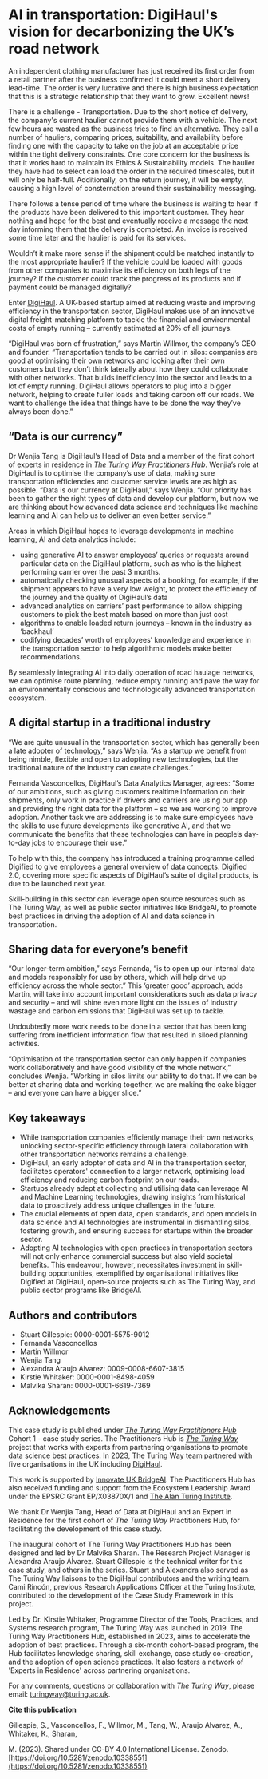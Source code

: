 # **AI in transportation: DigiHaul's vision for decarbonizing the UK’s road network**

An independent clothing manufacturer has just received its first order from a retail partner after the business confirmed it could meet a short delivery lead-time. The order is very lucrative and there is high business expectation that this is a strategic relationship that they want to grow. Excellent news!

There is a challenge - Transportation. Due to the short notice of delivery, the company's current haulier cannot provide them with a vehicle. The next few hours are wasted as the business tries to find an alternative. They call a number of hauliers, comparing prices, suitability, and availability before finding one with the capacity to take on the job at an acceptable price within the tight delivery constraints. One core concern for the business is that it works hard to maintain its Ethics & Sustainability models. The haulier they have had to select can load the order in the required timescales, but it will only be half-full. Additionally, on the return journey, it will be empty, causing a high level of consternation around their sustainability messaging.

There follows a tense period of time where the business is waiting to hear if the products have been delivered to this important customer. They hear nothing and hope for the best and eventually receive a message the next day informing them that the delivery is completed.  An invoice is received some time later and the haulier is paid for its services.

Wouldn’t it make more sense if the shipment could be matched instantly to the most appropriate haulier? If the vehicle could be loaded with goods from other companies to maximise its efficiency on both legs of the journey? If the customer could track the progress of its products and if payment could be managed digitally?

Enter [DigiHaul](https://digihaul.com/). A UK-based startup aimed at reducing waste and improving efficiency in the transportation sector, DigiHaul makes use of an innovative digital freight-matching platform to tackle the financial and environmental costs of empty running – currently estimated at 20% of all journeys.

“DigiHaul was born of frustration,” says Martin Willmor, the company’s CEO and founder. “Transportation tends to be carried out in silos: companies are good at optimising their own networks and looking after their own customers but they don’t think laterally about how they could collaborate with other networks. That builds inefficiency into the sector and leads to a lot of empty running. DigiHaul allows operators to plug into a bigger network, helping to create fuller loads and taking carbon off our roads. We want to challenge the idea that things have to be done the way they’ve always been done.”


## “Data is our currency”

Dr Wenjia Tang is DigiHaul’s Head of Data and a member of the first cohort of experts in residence in _[The Turing Way Practitioners Hub](https://www.turing.ac.uk/turing-way-practitioners-hub)_. Wenjia’s role at DigiHaul is to optimise the company’s use of data, making sure transportation efficiencies and customer service levels are as high as possible. “Data is our currency at DigiHaul,” says Wenjia. “Our priority has been to gather the right types of data and develop our platform, but now we are thinking about how advanced data science and techniques like machine learning and AI can help us to deliver an even better service.”

Areas in which DigiHaul hopes to leverage developments in machine learning, AI and data analytics include:



* using generative AI to answer employees’ queries or requests around particular data on the DigiHaul platform, such as who is the highest performing carrier over the past 3 months.
* automatically checking unusual aspects of a booking, for example, if the shipment appears to have a very low weight, to protect the efficiency of the journey and the quality of DigiHaul’s data
* advanced analytics on carriers’ past performance to allow shipping customers to pick the best match based on more than just cost
* algorithms to enable loaded return journeys – known in the industry as ‘backhaul’
* codifying decades’ worth of employees’ knowledge and experience in the transportation sector to help algorithmic models make better recommendations.

By seamlessly integrating AI into daily operation of road haulage networks, we can optimise route planning, reduce empty running and pave the way for an environmentally conscious and technologically advanced transportation ecosystem.


## A digital startup in a traditional industry 

“We are quite unusual in the transportation sector, which has generally been a late adopter of technology,” says Wenjia. “As a startup we benefit from being nimble, flexible and open to adopting new technologies, but the traditional nature of the industry can create challenges.”

Fernanda Vasconcellos, DigiHaul’s Data Analytics Manager, agrees: “Some of our ambitions, such as giving customers realtime information on their shipments, only work in practice if drivers and carriers are using our app and providing the right data for the platform – so we are working to improve adoption. Another task we are addressing is to make sure employees have the skills to use future developments like generative AI, and that we communicate the benefits that these technologies can have in people’s day-to-day jobs to encourage their use.”

To help with this, the company has introduced a training programme called Digified to give employees a general overview of data concepts. Digified 2.0, covering more specific aspects of DigiHaul’s suite of digital products, is due to be launched next year.

Skill-building in this sector can leverage open source resources such as The Turing Way, as well as public sector initiatives like BridgeAI, to promote best practices in driving the adoption of AI and data science in transportation.


## Sharing data for everyone’s benefit

“Our longer-term ambition,” says Fernanda, “is to open up our internal data and models responsibly for use by others, which will help drive up efficiency across the whole sector.” This ‘greater good’ approach, adds Martin, will take into account important considerations such as data privacy and security – and will shine even more light on the issues of industry wastage and carbon emissions that DigiHaul was set up to tackle.

Undoubtedly more work needs to be done in a sector that has been long suffering from inefficient information flow that resulted in siloed planning activities.

“Optimisation of the transportation sector can only happen if companies work collaboratively and have good visibility of the whole network,” concludes Wenjia. “Working in silos limits our ability to do that. If we can be better at sharing data and working together, we are making the cake bigger – and everyone can have a bigger slice.”


## Key takeaways



* While transportation companies efficiently manage their own networks, unlocking sector-specific efficiency through lateral collaboration with other transportation networks remains a challenge.
* DigiHaul, an early adopter of data and AI in the transportation sector, facilitates operators' connection to a larger network, optimising load efficiency and reducing carbon footprint on our roads.
* Startups already adept at collecting and utilising data can leverage AI and Machine Learning technologies, drawing insights from historical data to proactively address unique challenges in the future.
* The crucial elements of open data, open standards, and open models in data science and AI technologies are instrumental in dismantling silos, fostering growth, and ensuring success for startups within the broader sector.
* Adopting AI technologies with open practices in transportation sectors will not only enhance commercial success but also yield societal benefits. This endeavour, however, necessitates investment in skill-building opportunities, exemplified by organisational initiatives like Digified at DigiHaul, open-source projects such as The Turing Way, and public sector programs like BridgeAI.


## Authors and contributors

* Stuart Gillespie: 0000-0001-5575-9012
* Fernanda Vasconcellos
* Martin Willmor
* Wenjia Tang
* Alexandra Araujo Alvarez: 0009-0008-6607-3815
* Kirstie Whitaker: 0000-0001-8498-4059
* Malvika Sharan: 0000-0001-6619-7369


## Acknowledgements

This case study is published under _[The Turing Way Practitioners Hub](https://www.turing.ac.uk/turing-way-practitioners-hub)_ Cohort 1 - case study series. The Practitioners Hub is _[The Turing Way](https://the-turing-way.netlify.app/welcome)_ project that works with experts from partnering organisations to promote data science best practices. In 2023, The Turing Way team partnered with five organisations in the UK including [DigiHaul](https://digihaul.com/).

This work is supported by [Innovate UK BridgeAI](https://iuk.ktn-uk.org/programme/bridgeai/). The Practitioners Hub has also received funding and support from the Ecosystem Leadership Award under the EPSRC Grant EP/X03870X/1 and [The Alan Turing Institute](https://www.turing.ac.uk/).

We thank Dr Wenjia Tang, Head of Data at DigiHaul and an Expert in Residence for the first cohort of _The Turing Way_ Practitioners Hub, for facilitating the development of this case study. 

The inaugural cohort of The Turing Way Practitioners Hub has been designed and led by Dr Malvika Sharan. The Research Project Manager is Alexandra Araujo Alvarez. Stuart Gillespie is the technical writer for this case study, and others in the series. Stuart and Alexandra also served as The Turing Way liaisons to the DigiHaul contributors and the writing team. Cami Rincón, previous Research Applications Officer at the Turing Institute, contributed to the development of the Case Study Framework in this project.

Led by Dr. Kirstie Whitaker, Programme Director of the Tools, Practices, and Systems research program, The Turing Way was launched in 2019. The Turing Way Practitioners Hub, established in 2023, aims to accelerate the adoption of best practices. Through a six-month cohort-based program, the Hub facilitates knowledge sharing, skill exchange, case study co-creation, and the adoption of open science practices. It also fosters a network of 'Experts in Residence' across partnering organisations.

For any comments, questions or collaboration with _The Turing Way_, please email: [turingway@turing.ac.uk](mailto:turingway@turing.ac.uk).

**Cite this publication**

Gillespie, S., Vasconcellos, F., Willmor, M., Tang, W., Araujo Alvarez, A., Whitaker, K., Sharan,

M. (2023). Shared under CC-BY 4.0 International License. Zenodo. [https://doi.org/10.5281/zenodo.10338551](https://doi.org/10.5281/zenodo.10338551) 
